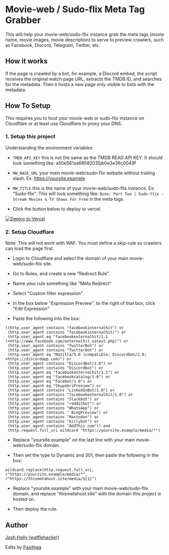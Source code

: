 
# Movie-web / Sudo-flix Meta Tag Grabber

This will help your movie-web/sudo-flix instance grab the meta tags (movie name, movie images, movie description) to serve to preview crawlers, such as Facebook, Discord, Telegram, Twitter, etc.

## How it works

If the page is crawled by a bot, for example, a Discord embed, the script receives the original watch page URL, extracts the TMDB ID, and searches for the metadata. Then it hosts a new page only visible to bots with the metadata.

## How To Setup

This requires you to host your movie-web or sudo-flix instance on Cloudflare or at least use Cloudflare to proxy your DNS. 

### 1. Setup this project

Understanding the environment variables:

- `TMDB_API_KEY` this is not the same as the TMDB READ API KEY. It should look something like: a50e561sa68582035jb0e3e36c0049f

- `MW_BASE_URL` your main movie-web/sudo-flix website without trailing slash. Ex: https://yoursite.example

- `MW_TITLE` this is the name of your movie-web/sudo-flix instance. Ex: "Sudo-flix". This will look something like: `Dune: Part Two | Sudo-flix - Stream Movies & TV Shows For Free` in the meta tags.

-  Click the button below to deploy to vercel. 

[![Deploy to Vercel](https://vercel.com/button)](https://vercel.com/new/clone?repository-url=https%3A%2F%2Fgithub.com%2FPasithea0%2Fmw-meta-tags&env=TMDB_API_KEY&env=MW_BASE_URL&env=MW_TITLE)

### 2. Setup Cloudflare

Note: This will not work with WAF. You must define a skip-rule so crawlers can load the page first.

-  Login to Cloudflare and select the domain of your main movie-web/sudo-flix site.

-  Go to Rules, and create a new "Redirect Rule".

-  Name your rule something like "Meta Redirect"

-  Select "Custom filter expression"

-  In the box below "Expression Preview", to the right of that box, click "Edit Expression"

-  Paste the following into the box:

```
((http.user_agent contains "facebookinternalhit") or 
 (http.user_agent contains "facebookinternalhit/") or 
 (http.user_agent eq "facebookexternalhit/1.1 (+http://www.facebook.com/externalhit_uatext.php)") or 
 (http.user_agent contains "TwitterBot") or 
 (http.user_agent contains "Twitterbot") or 
 (http.user_agent eq "Mozilla/5.0 (compatible; Discordbot/2.0; +https://discordapp.com)") or 
 (http.user_agent contains "Discordbot/2.0") or 
 (http.user_agent contains "Discordbot") or 
 (http.user_agent eq "facebookexternalhit/1.1") or 
 (http.user_agent eq "facebookcatalog/1.0") or 
 (http.user_agent eq "Facebot/1.0") or 
 (http.user_agent eq "SkypeUriPreview") or 
 (http.user_agent contains "LinkedInBot/1.0") or 
 (http.user_agent contains "facebookexternalhit/1.0") or 
 (http.user_agent contains "Slackbot") or 
 (http.user_agent contains "redditbot") or 
 (http.user_agent contains "WhatsApp") or 
 (http.user_agent contains " BingPreview") or 
 (http.user_agent contains "Mastodon") or 
 (http.user_agent contains "bitlybot") or 
 (http.user_agent contains "AddThis.com")) and 
 (http.request.full_uri wildcard "https://yoursite.example/media/*")
```

-  Replace "yoursite.example" on the last line with your main movie-web/sudo-flix domain.

-  Then set the type to Dynamic and 301, then paste the following in the box:

```
wildcard_replace(http.request.full_uri, r"https://yoursite.example/media/*", r"https://thismetahost.site/media/${1}")
```

-  Replace "yoursite.example" with your main movie-web/sudo-flix domain, and replace "thismetahost.site" with the domain this project is hosted on.

-  Then deploy the rule.


## Author

[Josh Holly (wafflehacker)](https://www.github.com/joshholly)

Edits by [Pasithea](https://github.com/Pasithea0)